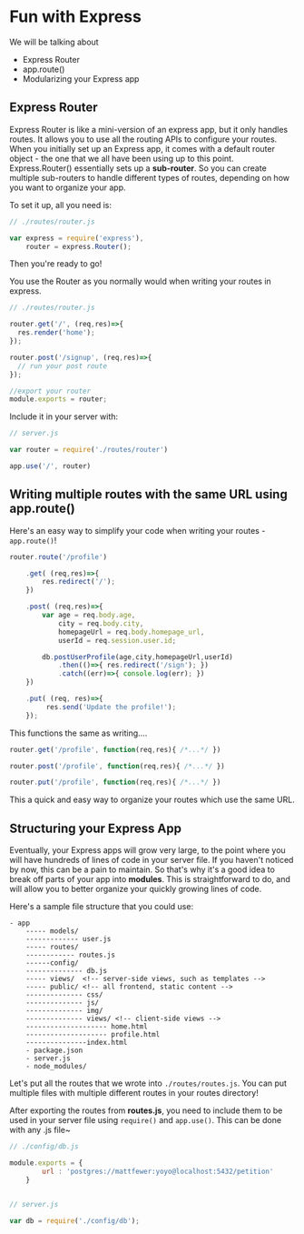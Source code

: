 # Fun with Express

We will be talking about

- Express Router
- app.route()
- Modularizing your Express app

## Express Router

Express Router is like a mini-version of an express app, but it only handles routes.  It allows you to use all the routing APIs to configure your routes. When you initially set up an Express app, it comes with a default router object - the one that we all have been using up to this point.  Express.Router() essentially sets up a **sub-router**. So you can create multiple sub-routers to handle different types of routes, depending on how you want to organize your app.

To set it up, all you need is:

```javascript
// ./routes/router.js

var express = require('express'),
    router = express.Router();
```

Then you're ready to go!

You use the Router as you normally would when writing your routes in express.

```javascript
// ./routes/router.js

router.get('/', (req,res)=>{
  res.render('home');
});

router.post('/signup', (req,res)=>{
  // run your post route
});

//export your router
module.exports = router;
```

Include it in your server with: 

```javascript
// server.js

var router = require('./routes/router')

app.use('/', router)
```



## Writing multiple routes with the same URL using app.route()

Here's an easy way to simplify your code when writing your routes - `app.route()`!

```javascript
router.route('/profile')

    .get( (req,res)=>{
        res.redirect('/');
    })

    .post( (req,res)=>{
        var age = req.body.age,
            city = req.body.city,
            homepageUrl = req.body.homepage_url,
            userId = req.session.user.id;

        db.postUserProfile(age,city,homepageUrl,userId)
            .then(()=>{ res.redirect('/sign'); })
            .catch((err)=>{ console.log(err); })
    })

	.put( (req, res)=>{
   		 res.send('Update the profile!');
  	});
```

This functions the same as writing….

```javascript
router.get('/profile', function(req,res){ /*...*/ })

router.post('/profile', function(req,res){ /*...*/ })

router.put('/profile', function(req,res){ /*...*/ })
```

This a quick and easy way to organize your routes which use the same URL.



## Structuring your Express App

Eventually, your Express apps will grow very large, to the point where you will have hundreds of lines of code in your server file.  If you haven't noticed by now, this can be a pain to maintain. So that's why it's a good idea to break off parts of your app into **modules**.  This is straightforward to do, and will allow you to better organize your quickly growing lines of code.

Here's a sample file structure that you could use:

```
- app
    ----- models/
    ------------- user.js
    ----- routes/
    ------------ routes.js
    ------config/
    -------------- db.js 
    ----- views/  <!-- server-side views, such as templates -->
    ----- public/ <!-- all frontend, static content -->
    -------------- css/
    -------------- js/
    -------------- img/
    -------------- views/ <!-- client-side views -->
    -------------------- home.html
    -------------------- profile.html
    ---------------index.html
    - package.json
    - server.js
    - node_modules/
```

Let's put all the routes that we wrote into `./routes/routes.js`. You can put multiple files with multiple different routes in your routes directory!

After exporting the routes from **routes.js**, you need to include them to be used in your server file using `require()` and `app.use()`.  This can be done with any .js file~

```javascript
// ./config/db.js

module.exports = {
        url : 'postgres://mattfewer:yoyo@localhost:5432/petition'
    }


// server.js

var db = require('./config/db');
```
